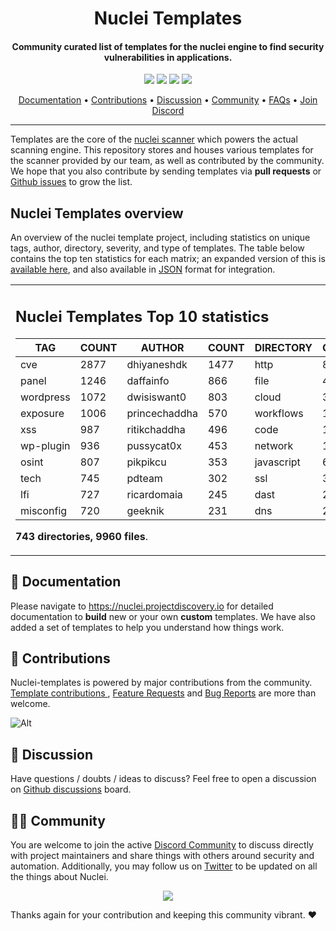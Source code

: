 

<h1 align="center">
Nuclei Templates
</h1>
<h4 align="center">Community curated list of templates for the nuclei engine to find security vulnerabilities in applications.</h4>


<p align="center">
<a href="https://github.com/projectdiscovery/nuclei-templates/issues"><img src="https://img.shields.io/badge/contributions-welcome-brightgreen.svg?style=flat"></a>
<a href="https://github.com/projectdiscovery/nuclei-templates/releases"><img src="https://img.shields.io/github/release/projectdiscovery/nuclei-templates"></a>
<a href="https://twitter.com/pdnuclei"><img src="https://img.shields.io/twitter/follow/pdnuclei.svg?logo=twitter"></a>
<a href="https://discord.gg/projectdiscovery"><img src="https://img.shields.io/discord/695645237418131507.svg?logo=discord"></a>
</p>
      
<p align="center">
  <a href="https://nuclei.projectdiscovery.io/templating-guide/">Documentation</a> •
  <a href="#-contributions">Contributions</a> •
  <a href="#-discussion">Discussion</a> •
  <a href="#-community">Community</a> •
  <a href="https://nuclei.projectdiscovery.io/faq/templates/">FAQs</a> •
  <a href="https://discord.gg/projectdiscovery">Join Discord</a>
</p>

----

Templates are the core of the [nuclei scanner](https://github.com/projectdiscovery/nuclei) which powers the actual scanning engine.
This repository stores and houses various templates for the scanner provided by our team, as well as contributed by the community.
We hope that you also contribute by sending templates via **pull requests** or [Github issues](https://github.com/projectdiscovery/nuclei-templates/issues/new?assignees=&labels=&template=submit-template.md&title=%5Bnuclei-template%5D+) to grow the list.


## Nuclei Templates overview


An overview of the nuclei template project, including statistics on unique tags, author, directory, severity, and type of templates. The table below contains the top ten statistics for each matrix; an expanded version of this is [available here](TEMPLATES-STATS.md), and also available in [JSON](TEMPLATES-STATS.json) format for integration.

<table>
<tr>
<td> 

## Nuclei Templates Top 10 statistics

|    TAG    | COUNT |    AUTHOR     | COUNT | DIRECTORY  | COUNT | SEVERITY | COUNT | TYPE | COUNT |
|-----------|-------|---------------|-------|------------|-------|----------|-------|------|-------|
| cve       |  2877 | dhiyaneshdk   |  1477 | http       |  8219 | info     |  3948 | file |   404 |
| panel     |  1246 | daffainfo     |   866 | file       |   404 | high     |  2135 | dns  |    25 |
| wordpress |  1072 | dwisiswant0   |   803 | cloud      |   370 | medium   |  1840 |      |       |
| exposure  |  1006 | princechaddha |   570 | workflows  |   192 | critical |  1197 |      |       |
| xss       |   987 | ritikchaddha  |   496 | code       |   157 | low      |   287 |      |       |
| wp-plugin |   936 | pussycat0x    |   453 | network    |   138 | unknown  |    43 |      |       |
| osint     |   807 | pikpikcu      |   353 | javascript |    65 |          |       |      |       |
| tech      |   745 | pdteam        |   302 | ssl        |    30 |          |       |      |       |
| lfi       |   727 | ricardomaia   |   245 | dast       |    26 |          |       |      |       |
| misconfig |   720 | geeknik       |   231 | dns        |    22 |          |       |      |       |

**743 directories, 9960 files**.

</td>
</tr>
</table>

📖 Documentation
-----

Please navigate to https://nuclei.projectdiscovery.io for detailed documentation to **build** new or your own **custom** templates.
We have also added a set of templates to help you understand how things work.

💪 Contributions
-----

Nuclei-templates is powered by major contributions from the community.
[Template contributions ](https://github.com/projectdiscovery/nuclei-templates/issues/new?assignees=&labels=&template=submit-template.md&title=%5Bnuclei-template%5D+), [Feature Requests](https://github.com/projectdiscovery/nuclei-templates/issues/new?assignees=&labels=&template=feature_request.md&title=%5BFeature%5D+) and [Bug Reports](https://github.com/projectdiscovery/nuclei-templates/issues/new?assignees=&labels=&template=bug_report.md&title=%5BBug%5D+) are more than welcome.

![Alt](https://repobeats.axiom.co/api/embed/55ee65543bb9a0f9c797626c4e66d472a517d17c.svg "Repobeats analytics image")

💬 Discussion
-----

Have questions / doubts / ideas to discuss?
Feel free to open a discussion on [Github discussions](https://github.com/projectdiscovery/nuclei-templates/discussions) board.

👨‍💻 Community
-----

You are welcome to join the active [Discord Community](https://discord.gg/projectdiscovery) to discuss directly with project maintainers and share things with others around security and automation.
Additionally, you may follow us on [Twitter](https://twitter.com/pdnuclei) to be updated on all the things about Nuclei.


<p align="center">
<a href="https://github.com/projectdiscovery/nuclei-templates/graphs/contributors">
  <img src="https://contrib.rocks/image?repo=projectdiscovery/nuclei-templates&max=300">
</a>
</p>


Thanks again for your contribution and keeping this community vibrant. :heart:
